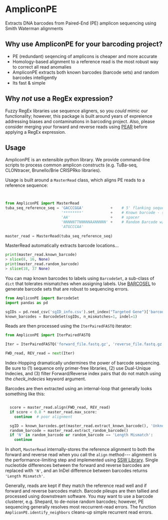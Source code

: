 # AmpliconPE
Extracts DNA barcodes from Paired-End (PE) amplicon sequencing using Smith Waterman alignments

## Why use AmpliconPE for your barcoding project?

* PE (redundant) seqencing of amplicons is cheaper and more accurate
* Homology-based alignment to a reference read is the most robust way to correct all read anomalies 
* AmpliconPE extracts both known barcodes (barcode sets) and random barcodes intelligently
* Its fast & simple

## Why _not_ use a RegEx expression?

Fuzzy RegEx libraries use sequence aligners, so you _could_ mimic our functionality; however,
this package is built around years of expreience addressing biases and contaminations in barcoding project. 
Also, please consider merging your forward and reverse reads using [PEAR][1] before applying a RegEx expression. 

## Usage

AmpliconPE is an extensible python library. We provide command-line scripts to process common 
amplicon constructs (e.g. TuBa-seq, CLONtracer, Brunello/Brie CRISPRko libraries). 

Usage is built around a `MasterRead` class, which aligns PE reads to a reference sequence:

```python


from AmpliconPE import MasterRead
tuba_seq_reference_seq = 'GACCCGGA'            +    # 5' flanking sequence of double-barcode (8 nts is good)
                         '********'            +    # Known barcode - specified by '*'
                         'AA'                  +    # spacer
                         'NNNNNTTNNNNNAANNNNN' +    # Random Barcode w/ spacers - specified by 'N'
                         'ATGCCCAA'
                       
master_read = MasterRead(tuba_seq_reference_seq)
```
MasterRead automatically extracts barcode locations...
```python
print(master_read.known_barcode)
> slice(8, 16, None)
print(master_read.random_barcode)
> slice(18, 37 None)
```
You can map known barcodes to labels using `BarcodeSet`, a sub-class of `dict` that tolerates 
mismatches when assigning labels. Use [BARCOSEL][2] to generate barcode sets that are robust to sequencing errors. 

```python
from AmpliconPE import BarcodeSet
import pandas as pd

sgIDs = pd.read_csv('sgID_info.csv').set_index("Targeted Gene")['barcode']
known_barcodes = BarcodeSet(sgIDs, n_mismatches=1, indel=1)
```
Reads are then processed using the `IterPairedFASTQ` iterator:

```python
from AmpliconPE import IterPairedFASTQ

Iter = IterPairedFASTQ('forward_file.fastq.gz', 'reverse_file.fastq.gz', check_indecies=True)

FWD_read, REV_read = next(Iter)
```
Index-Hopping dramatically undermines the power of barcode sequencing. Be sure to (1) sequence only primer-free libraries, 
(2) use Dual-Unique Indecies, and (3) filter Forward/Reverse index pairs that do not match using the _check_indecies_ keyword argument. 

Barcodes are then extracted using an internal-loop that generally looks something like this: 

```python

  score = master_read.align(FWD_read, REV_read)
  if score < 0.8 * master_read.max_score:
    continue  # poor alignment

  sgID = known_barcodes.get(master_read.extract_known_barcode(), 'Unknown sgID')
  random_barcode = master_read.extract_random_barcode()
  if 'N' in random_barcode or random_barcode == 'Length Mismatch':
    continue
```

In short, `MasterRead` internally-stores the reference alignment to both the forward and reverse read when you call the `align` method--- alignment 
is the performance-limiting step and implemented using [SSW Library][3]. Single nucleotide differences between the forward and reverse barcodes 
are replaced with `'N'`, and an InDel difference between barcodes returns `'Length Mismatch'`. 

Generally, reads are kept if they match the reference read well and if forward and reverse barcodes match. Barcode pileups are then tallied and 
processed using downstream software. You may want to use a barcode clusterer, e.g. Shepard, to de-noise random barcodes; however, PE sequencing 
generally resolves most reccurrent-read errors. The function `AmpliconPE.identify_neighbors` cleans-up simple recurrent read errors. 


[1]: https://www.ncbi.nlm.nih.gov/pmc/articles/PMC3933873/ "Zhang J, Kobert K, Flouri T, Stamatakis A. PEAR: a fast and accurate Illumina Paired-End reAd mergeR. Bioinformatics. 2014 Mar 1;30(5):614-20. doi: 10.1093/bioinformatics/btt593. Epub 2013 Oct 18. PMID: 24142950; PMCID: PMC3933873."

[2]: https://bmcbioinformatics.biomedcentral.com/articles/10.1186/s12859-018-2262-7 "Somervuo, P., Koskinen, P., Mei, P. et al. BARCOSEL: a tool for selecting an optimal barcode set for high-throughput sequencing. BMC Bioinformatics 19, 257 (2018)."

[3]: https://journals.plos.org/plosone/article?id=10.1371/journal.pone.0082138 "Zhao, Mengyao, et al. SSW library: an SIMD Smith-Waterman C/C++ library for use in genomic applications. PloS one 8.12 (2013): e82138."
